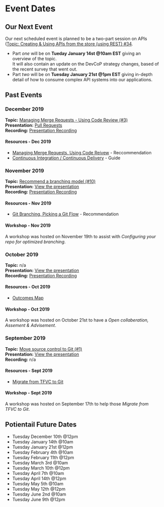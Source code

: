 # Event Dates

## Our Next Event

Our next scheduled event is planned to be a two-part session on APIs ([Topic: Creating & Using APIs from the store (using REST)  #34](https://github.com/esdc-devcop/esdc-devcop.github.io/issues/34).

* Part _one_ will be on **Tueday January 14st @10am EST** giving an overview of the topic.  
  It will also contain an update on the DevCoP strategy changes, based of the recent survey that went out.
* Part _two_ will be on **Tuesday January 21st @1pm EST** giving in-depth detail of how to consume complex API systems into our applications.

## Past Events

### December 2019

**Topic:** [Managing Merge Requests - Using Code Review (#3)](https://github.com/esdc-devcop/esdc-devcop.github.io/issues/3)  
**Presentation:** [Pull Requests](https://esdc-devcop.github.io/presentations/mergerequest.html)  
**Recording:** [Presentation Recording](https://gts-ee.webex.com/webappng/sites/gts-ee/recording/4e2e2458091c496a9ae3a98eb2ed75d1)  

#### Resources - Dec 2019

* [Managing Merge Requests, Using Code Reivew](https://esdc-devcop.github.io/recommendations/source_management/merging-review.html) - Reccommendation
* [Continuous Integration / Continuous Delivery](https://esdc-devcop.github.io/guides/pipelines/cicd.html) - Guide

### November 2019

**Topic:** [Recommend a branching model (#10)](https://github.com/esdc-devcop/esdc-devcop.github.io/issues/10)  
**Presentation:** [View the presentation](https://esdc-devcop.github.io/presentations/gitflow.html)  
**Recording:** [Presentation Recording](https://gts-ee.webex.com/recordingservice/sites/gts-ee/recording/9e28a4c3b4b1468385742163879d9122)  

#### Resources - Nov 2019

* [Git Branching, Picking a Git Flow](https://esdc-devcop.github.io/recommendations/source_management/git-branching.md) - Recommendation

#### Workshop - Nov 2019

A workshop was hosted on November 19th to assist with _Configuring your repo for optimized branching_.

### October 2019

**Topic:** n/a  
**Presentation:** [View the presentation](http://dialogue/grp/PR6893344/OneNote/AppDevSA/03-Reference%20Material/Presentations/DevCop.one#SA%20and%20Outcomes%20Map%20-%20Oct%2015%202019&section-id={5EC98638-1A31-4AFE-941E-9AD50872138F}&page-id={66461AC0-9116-4364-B799-BD16D6C2CB70}&end)  
**Recording:** [Presentation Recording](https://gts-ee.webex.com/webappng/sites/gts-ee/recording/aef400b220a94e82a08b1cf3346ad40b)  

#### Resources - Oct 2019

* [Outcomes Map](http://dialogue/grp/PR6893344/OneNote/AppDevSA/02-Development%20(In%20Progress)/AppDev%20Roadmap.one#Outcomes%20and%20Dependencies%20Overview&section-id={5E16E60C-310B-49EF-8451-88E0CE4DA968}&page-id={67E8C1D8-F39B-498E-A809-EEAAB9BDAC88}&object-id={00AD0F45-6E68-0BA5-1DE4-4D2E8D11601E}&A9)

#### Workshop - Oct 2019

A workshop was hosted on October 21st to have a _Open collaberation, Assement & Advisement_.

### September 2019

**Topic:** [Move source control to Git (#1)](https://github.com/esdc-devcop/esdc-devcop.github.io/issues/1)  
**Presentation:** [View the presentation](https://esdc-devcop.github.io/presentations/migrate-to-git.html)  
**Recording:** n/a

#### Resources - Sept 2019

* [Migrate from TFVC to Git](https://esdc-devcop.github.io/guides/source-control/tfvc-to-git.html)

#### Workshop - Sept 2019

A workshop was hosted on September 17th to help those _Migrate from TFVC to Git_.

## Potientail Future Dates

* Tuesday December 10th @12pm
* Tuesday January 14th @10am
* Tuesday January 21st @12pm
* Tuesday February 4th @10am
* Tuesday February 11th @12pm
* Tuesday March 3rd @10am
* Tuesday March 10th @12pm
* Tuesday April 7th @10am
* Tuesday April 14th @12pm
* Tuesday May 5th @10am
* Tuesday May 12th @12pm
* Tuesday June 2nd @10am
* Tuesday June 9th @12pm

